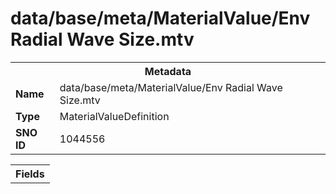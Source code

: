 <h1>data/base/meta/MaterialValue/Env Radial Wave Size.mtv</h1><table><tr><th colspan="100%">Metadata</th></tr><tr><td><b>Name</b></td><td>data/base/meta/MaterialValue/Env Radial Wave Size.mtv</td></tr><tr><td><b>Type</b></td><td>MaterialValueDefinition</td></tr><tr><td><b>SNO ID</b></td><td>1044556</td></tr></table>

<table><tr><th colspan="100%">Fields</th></tr></table>

